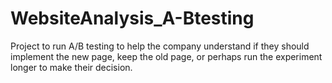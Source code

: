 # WebsiteAnalysis_A-Btesting
Project to run A/B testing to help the company understand if they should implement the new page, keep the old page, or perhaps run the experiment longer to make their decision.

